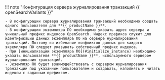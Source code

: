 !!! note "Конфигурация сервера журналирования транзакций {{ openSearchVariants }}"

    - В конфигурации сервера журналирования транзакций необходимо создать одного пользователя для **{{ productName }}**.
    - В конфигурации экземпляра ПО необходимо указать адрес сервера и уникальный префикс индексов OpenSearch. Индекс префикса служит для идентификации данных экземпляра ПО на сервере журналирования транзакций. Поэтому во избежание конфликтов данных для каждого экземпляра ПО следует указывать собственный префикс индекса.
    - При [инициализации экземпляра ПО](#initialize_instance) необходимо указать пользователя **{{ productName }}**, используемого сервером журналирования транзакций.
    - Экземпляр ПО будет взаимодействовать с сервером журналирования транзакций под указанным пользователем и создавать, наполнять и читать индексы с заданным префиксом.